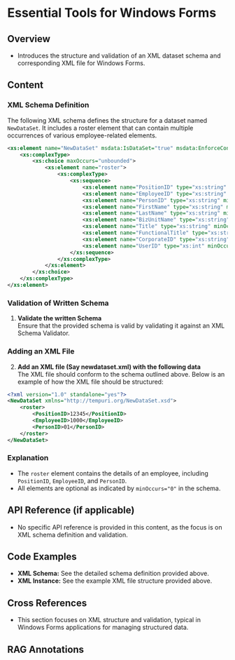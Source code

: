 <!--
source: image
domain: syncfusion-sdk
task: pdf-ocr-to-markdown
language: en (keep original; do not translate)
source_filename: page_610.jpeg
document_name: tools
page_number: 610
page_id: tools#page_610
product: Syncfusion Winforms
version: 11.4.0.26
timestamp: 2025-08-09T10:23:48Z
fidelity: lossless
-->

# Essential Tools for Windows Forms

## Overview
- Introduces the structure and validation of an XML dataset schema and corresponding XML file for Windows Forms.

## Content

### XML Schema Definition

The following XML schema defines the structure for a dataset named `NewDataSet`. It includes a roster element that can contain multiple occurrences of various employee-related elements.

```xml
<xs:element name="NewDataSet" msdata:IsDataSet="true" msdata:EnforceConstraints="False">
    <xs:complexType>
        <xs:choice maxOccurs="unbounded">
            <xs:element name="roster">
                <xs:complexType>
                    <xs:sequence>
                        <xs:element name="PositionID" type="xs:string" minOccurs="0" />
                        <xs:element name="EmployeeID" type="xs:string" minOccurs="0" />
                        <xs:element name="PersonID" type="xs:string" minOccurs="0" />
                        <xs:element name="FirstName" type="xs:string" minOccurs="0" />
                        <xs:element name="LastName" type="xs:string" minOccurs="0" />
                        <xs:element name="BizUnitName" type="xs:string" minOccurs="0" />
                        <xs:element name="Title" type="xs:string" minOccurs="0" />
                        <xs:element name="FunctionalTitle" type="xs:string" minOccurs="0" />
                        <xs:element name="CorporateID" type="xs:string" minOccurs="0" />
                        <xs:element name="UserID" type="xs:int" minOccurs="0" />
                    </xs:sequence>
                </xs:complexType>
            </xs:element>
        </xs:choice>
    </xs:complexType>
</xs:element>
```

### Validation of Written Schema

1. **Validate the written Schema**  
   Ensure that the provided schema is valid by validating it against an XML Schema Validator.

### Adding an XML File

2. **Add an XML file (Say newdataset.xml) with the following data**  
   The XML file should conform to the schema outlined above. Below is an example of how the XML file should be structured:

```xml
<?xml version="1.0" standalone="yes"?>
<NewDataSet xmlns="http://tempuri.org/NewDataSet.xsd">
    <roster>
        <PositionID>12345</PositionID>
        <EmployeeID>1000</EmployeeID>
        <PersonID>01</PersonID>
    </roster>
</NewDataSet>
```

### Explanation
- The `roster` element contains the details of an employee, including `PositionID`, `EmployeeID`, and `PersonID`.
- All elements are optional as indicated by `minOccurs="0"` in the schema.

## API Reference (if applicable)
- No specific API reference is provided in this content, as the focus is on XML schema definition and validation.

## Code Examples
- **XML Schema:** See the detailed schema definition provided above.
- **XML Instance:** See the example XML file structure provided above.

## Cross References
- This section focuses on XML structure and validation, typical in Windows Forms applications for managing structured data.

## RAG Annotations

<!-- tags: [syncfusion, windows forms, xml, schema definition, xml validation] keywords: [NewDataSet, roster, PositionID, EmployeeID, PersonID, XML schema, XML validation, Windows Forms] -->